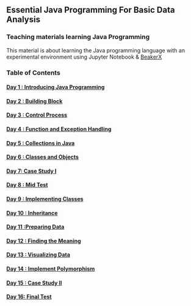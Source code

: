 ## Essential Java Programming For Basic Data Analysis
### Teaching materials learning Java Programming  

This material is about learning the Java programming language with an experimental environment using Jupyter Notebook & [BeakerX](http://beakerx.com/) 

### Table of Contents

#### [Day    1 : Introducing Java Programming](./1_Intro_Java.ipynb)
#### [Day    2 : Building Block](./2_BuildingBlock.ipynb)
#### [Day    3 : Control Process](./3_ControlProcess.ipynb)
#### [Day    4 : Function and Exception Handling](./4_FunctionException.ipynb)
#### [Day    5 : Collections in Java ](./5_CollectionsJava.ipynb)
#### [Day    6 : Classes and Objects](./6_ClassesObjects.ipynb)
#### [Day    7:  Case Study I](./README.md)
#### [Day    8 : Mid Test](./README.md)
#### [Day    9 : Implementing Classes](./README.md)
#### [Day  10 : Inheritance](./README.md)
#### [Day  11 :Preparing Data](./README.md)
#### [Day  12 : Finding the Meaning](./README.md)
#### [Day  13 : Visualizing Data](./README.md)
#### [Day  14 : Implement Polymorphism](./README.md)
#### [Day  15 : Case Study II](./README.md)
#### [Day  16:  Final Test](./README.md)

